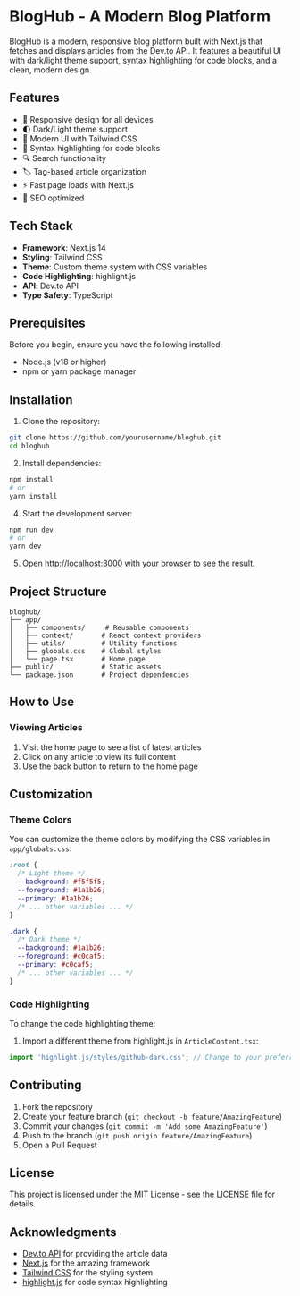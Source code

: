 # BlogHub - A Modern Blog Platform

BlogHub is a modern, responsive blog platform built with Next.js that fetches and displays articles from the Dev.to API. It features a beautiful UI with dark/light theme support, syntax highlighting for code blocks, and a clean, modern design.

## Features

- 📱 Responsive design for all devices
- 🌓 Dark/Light theme support
- 🎨 Modern UI with Tailwind CSS
- 📝 Syntax highlighting for code blocks
- 🔍 Search functionality
- 🏷️ Tag-based article organization
- ⚡ Fast page loads with Next.js
- 🎯 SEO optimized

## Tech Stack

- **Framework**: Next.js 14
- **Styling**: Tailwind CSS
- **Theme**: Custom theme system with CSS variables
- **Code Highlighting**: highlight.js
- **API**: Dev.to API
- **Type Safety**: TypeScript

## Prerequisites

Before you begin, ensure you have the following installed:
- Node.js (v18 or higher)
- npm or yarn package manager

## Installation

1. Clone the repository:
```bash
git clone https://github.com/yourusername/bloghub.git
cd bloghub
```

2. Install dependencies:
```bash
npm install
# or
yarn install
```


4. Start the development server:
```bash
npm run dev
# or
yarn dev
```

5. Open [http://localhost:3000](http://localhost:3000) with your browser to see the result.

## Project Structure

```
bloghub/
├── app/
│   ├── components/     # Reusable components
│   ├── context/       # React context providers
│   ├── utils/         # Utility functions
│   ├── globals.css    # Global styles
│   └── page.tsx       # Home page
├── public/            # Static assets
└── package.json       # Project dependencies
```

## How to Use

### Viewing Articles

1. Visit the home page to see a list of latest articles
2. Click on any article to view its full content
3. Use the back button to return to the home page


## Customization

### Theme Colors

You can customize the theme colors by modifying the CSS variables in `app/globals.css`:

```css
:root {
  /* Light theme */
  --background: #f5f5f5;
  --foreground: #1a1b26;
  --primary: #1a1b26;
  /* ... other variables ... */
}

.dark {
  /* Dark theme */
  --background: #1a1b26;
  --foreground: #c0caf5;
  --primary: #c0caf5;
  /* ... other variables ... */
}
```

### Code Highlighting

To change the code highlighting theme:
1. Import a different theme from highlight.js in `ArticleContent.tsx`:
```typescript
import 'highlight.js/styles/github-dark.css'; // Change to your preferred theme
```

## Contributing

1. Fork the repository
2. Create your feature branch (`git checkout -b feature/AmazingFeature`)
3. Commit your changes (`git commit -m 'Add some AmazingFeature'`)
4. Push to the branch (`git push origin feature/AmazingFeature`)
5. Open a Pull Request

## License

This project is licensed under the MIT License - see the LICENSE file for details.

## Acknowledgments

- [Dev.to API](https://docs.forem.com/api/) for providing the article data
- [Next.js](https://nextjs.org/) for the amazing framework
- [Tailwind CSS](https://tailwindcss.com/) for the styling system
- [highlight.js](https://highlightjs.org/) for code syntax highlighting
